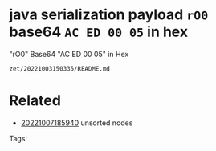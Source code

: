 # java serialization payload `rO0` base64 `AC ED 00 05` in hex
"rO0" Base64
"AC ED 00 05" in Hex

` zet/20221003150335/README.md `

# Related

- [20221007185940](/zet/20221007185940/README.md) unsorted nodes

Tags:

    
